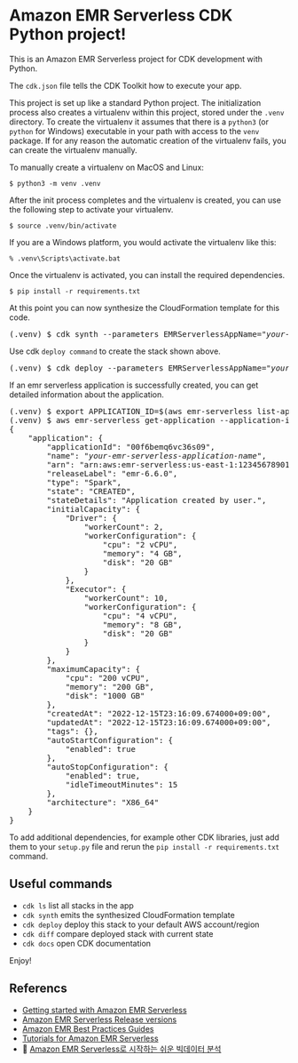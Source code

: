 
# Amazon EMR Serverless CDK Python project!

This is an Amazon EMR Serverless project for CDK development with Python.

The `cdk.json` file tells the CDK Toolkit how to execute your app.

This project is set up like a standard Python project.  The initialization
process also creates a virtualenv within this project, stored under the `.venv`
directory.  To create the virtualenv it assumes that there is a `python3`
(or `python` for Windows) executable in your path with access to the `venv`
package. If for any reason the automatic creation of the virtualenv fails,
you can create the virtualenv manually.

To manually create a virtualenv on MacOS and Linux:

```
$ python3 -m venv .venv
```

After the init process completes and the virtualenv is created, you can use the following
step to activate your virtualenv.

```
$ source .venv/bin/activate
```

If you are a Windows platform, you would activate the virtualenv like this:

```
% .venv\Scripts\activate.bat
```

Once the virtualenv is activated, you can install the required dependencies.

```
$ pip install -r requirements.txt
```

At this point you can now synthesize the CloudFormation template for this code.

<pre>
(.venv) $ cdk synth --parameters EMRServerlessAppName="<i>your-emr-serverless-application-name</i>"
</pre>

Use cdk `deploy command` to create the stack shown above.

<pre>
(.venv) $ cdk deploy --parameters EMRServerlessAppName="<i>your-emr-serverless-application-name</i>"
</pre>

If an emr serverless application is successfully created, you can get detailed information about the application.

<pre>
(.venv) $ export APPLICATION_ID=$(aws emr-serverless list-applications | jq -r '.applications[] | select(.name=="<i>your-emr-serverless-application-name</i>") | .id')
(.venv) $ aws emr-serverless get-application --application-id $APPLICATION_ID
{
    "application": {
        "applicationId": "00f6bemq6vc36s09",
        "name": "<i>your-emr-serverless-application-name</i>",
        "arn": "arn:aws:emr-serverless:us-east-1:123456789012:/applications/00f6bemq6vc36s09",
        "releaseLabel": "emr-6.6.0",
        "type": "Spark",
        "state": "CREATED",
        "stateDetails": "Application created by user.",
        "initialCapacity": {
            "Driver": {
                "workerCount": 2,
                "workerConfiguration": {
                    "cpu": "2 vCPU",
                    "memory": "4 GB",
                    "disk": "20 GB"
                }
            },
            "Executor": {
                "workerCount": 10,
                "workerConfiguration": {
                    "cpu": "4 vCPU",
                    "memory": "8 GB",
                    "disk": "20 GB"
                }
            }
        },
        "maximumCapacity": {
            "cpu": "200 vCPU",
            "memory": "200 GB",
            "disk": "1000 GB"
        },
        "createdAt": "2022-12-15T23:16:09.674000+09:00",
        "updatedAt": "2022-12-15T23:16:09.674000+09:00",
        "tags": {},
        "autoStartConfiguration": {
            "enabled": true
        },
        "autoStopConfiguration": {
            "enabled": true,
            "idleTimeoutMinutes": 15
        },
        "architecture": "X86_64"
    }
}
</pre>

To add additional dependencies, for example other CDK libraries, just add
them to your `setup.py` file and rerun the `pip install -r requirements.txt`
command.

## Useful commands

 * `cdk ls`          list all stacks in the app
 * `cdk synth`       emits the synthesized CloudFormation template
 * `cdk deploy`      deploy this stack to your default AWS account/region
 * `cdk diff`        compare deployed stack with current state
 * `cdk docs`        open CDK documentation

Enjoy!

## Referencs

 * [Getting started with Amazon EMR Serverless](https://docs.aws.amazon.com/emr/latest/EMR-Serverless-UserGuide/getting-started.html)
 * [Amazon EMR Serverless Release versions](https://docs.aws.amazon.com/emr/latest/EMR-Serverless-UserGuide/release-versions.html)
 * [Amazon EMR Best Practices Guides](https://aws.github.io/aws-emr-best-practices/)
 * [Tutorials for Amazon EMR Serverless](https://docs.aws.amazon.com/emr/latest/EMR-Serverless-UserGuide/tutorials.html)
 * :movie_camera: [Amazon EMR Serverless로 시작하는 쉬운 빅데이터 분석](https://youtu.be/TZHnLhCqdNg)


